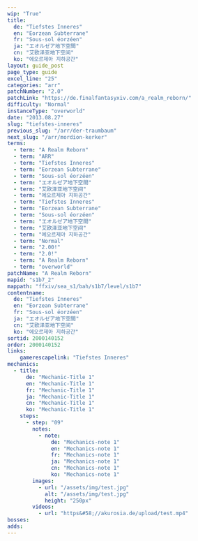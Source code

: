 ```yaml
---
wip: "True"
title:
  de: "Tiefstes Inneres"
  en: "Eorzean Subterrane"
  fr: "Sous-sol éorzéen"
  ja: "エオルゼア地下空間"
  cn: "艾欧泽亚地下空间"
  ko: "에오르제아 지하공간"
layout: guide_post
page_type: guide
excel_line: "25"
categories: "arr"
patchNumber: "2.0"
patchLink: "https://de.finalfantasyxiv.com/a_realm_reborn/"
difficulty: "Normal"
instanceType: "overworld"
date: "2013.08.27"
slug: "tiefstes-inneres"
previous_slug: "/arr/der-traumbaum"
next_slug: "/arr/mordion-kerker"
terms:
  - term: "A Realm Reborn"
  - term: "ARR"
  - term: "Tiefstes Inneres"
  - term: "Eorzean Subterrane"
  - term: "Sous-sol éorzéen"
  - term: "エオルゼア地下空間"
  - term: "艾欧泽亚地下空间"
  - term: "에오르제아 지하공간"
  - term: "Tiefstes Inneres"
  - term: "Eorzean Subterrane"
  - term: "Sous-sol éorzéen"
  - term: "エオルゼア地下空間"
  - term: "艾欧泽亚地下空间"
  - term: "에오르제아 지하공간"
  - term: "Normal"
  - term: "2.00!"
  - term: "2.0!"
  - term: "A Realm Reborn"
  - term: "overworld"
patchName: "A Realm Reborn"
mapid: "s1b7_2"
mappath: "ffxiv/sea_s1/bah/s1b7/level/s1b7"
contentname:
  de: "Tiefstes Inneres"
  en: "Eorzean Subterrane"
  fr: "Sous-sol éorzéen"
  ja: "エオルゼア地下空間"
  cn: "艾欧泽亚地下空间"
  ko: "에오르제아 지하공간"
sortid: 2000140152
order: 2000140152
links:
    gamerescapelink: "Tiefstes Inneres"
mechanics:
  - title:
      de: "Mechanic-Title 1"
      en: "Mechanic-Title 1"
      fr: "Mechanic-Title 1"
      ja: "Mechanic-Title 1"
      cn: "Mechanic-Title 1"
      ko: "Mechanic-Title 1"
    steps:
      - step: "09"
        notes:
          - note:
              de: "Mechanics-note 1"
              en: "Mechanics-note 1"
              fr: "Mechanics-note 1"
              ja: "Mechanics-note 1"
              cn: "Mechanics-note 1"
              ko: "Mechanics-note 1"
        images:
          - url: "/assets/img/test.jpg"
            alt: "/assets/img/test.jpg"
            height: "250px"
        videos:
          - url: "https&#58;//akurosia.de/upload/test.mp4"
bosses:
adds:
---
```

